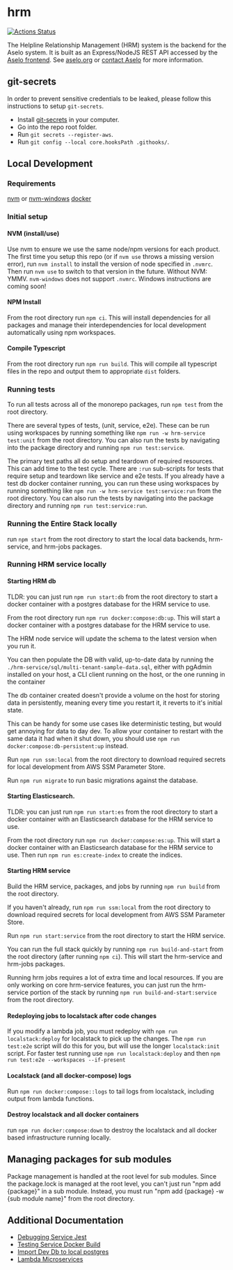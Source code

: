 # hrm

[![Actions Status](https://github.com/tech-matters/hrm/workflows/hrm-ci/badge.svg)](https://github.com/tech-matters/hrm/actions)

The Helpline Relationship Management (HRM) system is the backend for the Aselo system. It is built as an Express/NodeJS REST API accessed by the [Aselo frontend](https://www.twilio.com/docs/flex/developer/plugins). See [aselo.org](https://aselo.org/) or [contact Aselo](https://aselo.org/contact-us/) for more information.

## git-secrets

In order to prevent sensitive credentials to be leaked, please follow this instructions to setup `git-secrets`.

- Install [git-secrets](https://github.com/awslabs/git-secrets) in your computer.
- Go into the repo root folder.
- Run `git secrets --register-aws`.
- Run `git config --local core.hooksPath .githooks/`.

## Local Development

### Requirements

[nvm](https://github.com/nvm-sh/nvm) or [nvm-windows](https://github.com/coreybutler/nvm-windows)
[docker](https://docs.docker.com/get-docker/)

### Initial setup

#### NVM (install/use)

Use nvm to ensure we use the same node/npm versions for each product. The first time you setup this repo (or if `nvm use` throws a missing version error), run `nvm install` to install the version of node specified in `.nvmrc`. Then run `nvm use` to switch to that version in the future. Without NVM: YMMV. `nvm-windows` does not support `.nvmrc`. Windows instructions are coming soon!

#### NPM Install

From the root directory run `npm ci`. This will install dependencies for all packages and manage their interdependencies for local development automatically using npm workspaces.

#### Compile Typescript

From the root directory run `npm run build`. This will compile all typescript files in the repo and output them to appropriate `dist` folders.

### Running tests

To run all tests across all of the monorepo packages, run `npm test` from the root directory.

There are several types of tests, (unit, service, e2e). These can be run using workspaces by running something like `npm run -w hrm-service test:unit` from the root directory. You can also run the tests by navigating into the package directory and running `npm run test:service`.

The primary test paths all do setup and teardown of required resources. This can add time to the test cycle. There are `:run` sub-scripts for tests that require setup and teardown like service and e2e tests. If you already have a test db docker container running, you can run these using workspaces by running something like `npm run -w hrm-service test:service:run` from the root directory. You can also run the tests by navigating into the package directory and running `npm run test:service:run`.

### Running the Entire Stack locally

run `npm start` from the root directory to start the local data backends, hrm-service, and hrm-jobs packages.

### Running HRM service locally

#### Starting HRM db

TLDR: you can just run `npm run start:db` from the root directory to start a docker container with a postgres database for the HRM service to use.

From the root directory run `npm run docker:compose:db:up`. This will start a docker container with a postgres database for the HRM service to use.

The HRM node service will update the schema to the latest version when you run it.

You can then populate the DB with valid, up-to-date data by running the `./hrm-service/sql/multi-tenant-sample-data.sql`, either with pgAdmin installed on your host, a CLI client running on the host, or the one running in the container

The db container created doesn't provide a volume on the host for storing data in persistently, meaning every time you restart it, it reverts to it's initial state.

This can be handy for some use cases like deterministic testing, but would get annoying for data to day dev. To allow your container to restart with the same data it had when it shut down, you should use `npm run docker:compose:db-persistent:up` instead.

Run `npm run ssm:local` from the root directory to download required secrets for local development from AWS SSM Parameter Store.

Run `npm run migrate` to run basic migrations against the database.

#### Starting Elasticsearch.

TLDR: you can just run `npm run start:es` from the root directory to start a docker container with an Elasticsearch database for the HRM service to use.

From the root directory run `npm run docker:compose:es:up`. This will start a docker container with an Elasticsearch database for the HRM service to use. Then run `npm run es:create-index` to create the indices.

#### Starting HRM service

Build the HRM service, packages, and jobs by running `npm run build` from the root directory.

If you haven't already, run `npm run ssm:local` from the root directory to download required secrets for local development from AWS SSM Parameter Store.

Run `npm run start:service` from the root directory to start the HRM service.

You can run the full stack quickly by running `npm run build-and-start` from the root directory (after running `npm ci`). This will start the hrm-service and hrm-jobs packages.

Running hrm jobs requires a lot of extra time and local resources. If you are only working on core hrm-service features, you can just run the hrm-service portion of the stack by running `npm run build-and-start:service` from the root directory.

#### Redeploying jobs to localstack after code changes

If you modify a lambda job, you must redeploy with `npm run localstack:deploy` for localstack to pick up the changes. The `npm run test:e2e` script will do this for you, but will use the longer `localstack:init` script. For faster test running use `npm run localstack:deploy` and then `npm run test:e2e --workspaces --if-present`

#### Localstack (and all docker-compose) logs

Run `npm run docker:compose::logs` to tail logs from localstack, including output from lambda functions.

#### Destroy localstack and all docker containers

run `npm run docker:compose:down` to destroy the localstack and all docker based infrastructure running locally.

## Managing packages for sub modules

Package management is handled at the root level for sub modules. Since the package.lock is managed at the root level, you can't just run "npm add {package}" in a sub module. Instead, you must run "npm add {package} -w {sub module name}" from the root directory.

## Additional Documentation

- [Debugging Service Jest](./docs/debugging-service-jest.md)
- [Testing Service Docker Build](./docs/test-service-docker.md)
- [Import Dev Db to local postgres](./docs/import-dev-db-locally.md)
- [Lambda Microservices](./docs/lambda-microservices.md)

